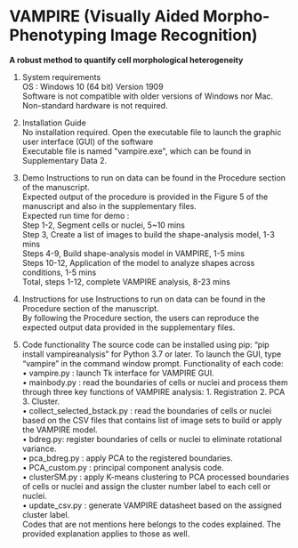 # VAMPIRE (Visually Aided Morpho-Phenotyping Image Recognition)
**A robust method to quantify cell morphological heterogeneity**

1. System requirements\
    OS : Windows 10 (64 bit) Version 1909\
    Software is not compatible with older versions of Windows nor Mac.\
    Non-standard hardware is not required.
    
2. Installation Guide\
    No installation required. Open the executable file to launch the graphic user interface (GUI) of the software\
    Executable file is named "vampire.exe", which can be found in Supplementary Data 2.
    
3. Demo
    Instructions to run on data can be found in the Procedure section of the manuscript.\
    Expected output of the procedure is provided in the Figure 5 of the manuscript and also in the supplementary files.\
    Expected run time for demo :\
        Step 1-2, Segment cells or nuclei, 5~10 mins\
        Step 3, Create a list of images to build the shape-analysis model, 1-3 mins\
        Steps 4-9, Build shape-analysis model in VAMPIRE, 1-5 mins\
        Steps 10-12, Application of the model to analyze shapes across conditions, 1-5 mins\
        Total, steps 1-12, complete VAMPIRE analysis, 8-23 mins
        
4. Instructions for use
    Instructions to run on data can be found in the Procedure section of the manuscript.\
    By following the Procedure section, the users can reproduce the expected output data provided in the supplementary files.

5. Code functionality
    The source code can be installed using pip: “pip install vampireanalysis” for Python 3.7 or later.  To launch the GUI, type     “vampire” in the command window prompt.
Functionality of each code:\
•	vampire.py : launch Tk interface for VAMPIRE GUI.\
•	mainbody.py : read the boundaries of cells or nuclei and process them through three key functions of VAMPIRE analysis: 1. Registration 2. PCA 3. Cluster.\
•	collect_selected_bstack.py : read the boundaries of cells or nuclei based on the CSV files that contains list of image sets to build or apply the VAMPIRE model.\
•	bdreg.py: register boundaries of cells or nuclei to eliminate rotational variance.\
•	pca_bdreg.py : apply PCA to the registered boundaries.\
•	PCA_custom.py  : principal component analysis code.\
•	clusterSM.py : apply K-means clustering to PCA processed boundaries of cells or nuclei and assign the cluster number label to each cell or nuclei.\
•	update_csv.py : generate VAMPIRE datasheet based on the assigned cluster label.\
Codes that are not mentions here belongs to the codes explained. The provided explanation applies to those as well.
